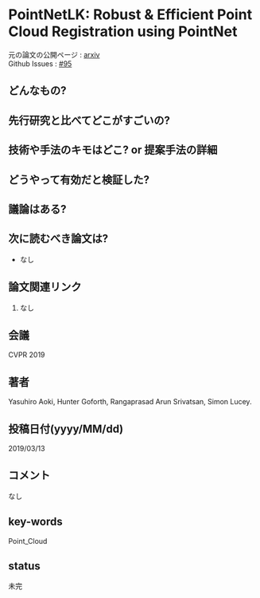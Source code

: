 # PointNetLK: Robust & Efficient Point Cloud Registration using PointNet

元の論文の公開ページ : [arxiv](https://arxiv.org/abs/1903.05711)  
Github Issues : [#95](https://github.com/Obarads/obarads.github.io/issues/95)

## どんなもの?

## 先行研究と比べてどこがすごいの?

## 技術や手法のキモはどこ? or 提案手法の詳細

## どうやって有効だと検証した?

## 議論はある?

## 次に読むべき論文は?
- なし

## 論文関連リンク
1. なし

## 会議
CVPR 2019

## 著者
Yasuhiro Aoki, Hunter Goforth, Rangaprasad Arun Srivatsan, Simon Lucey.

## 投稿日付(yyyy/MM/dd)
2019/03/13

## コメント
なし

## key-words
Point_Cloud

## status
未完
